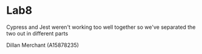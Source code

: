 # Lab8

Cypress and Jest weren't working too well together
so we've separated the two out in different parts

Dillan Merchant (A15878235)

